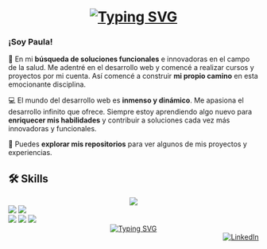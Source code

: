 
# <div align="center"><a href="https://git.io/typing-svg"><img src="https://readme-typing-svg.herokuapp.com?font=Fira+Code&pause=1000&color=F7E57D&background=000000F8&center=true&vCenter=true&random=false&width=435&lines=%C2%A1Bienvenido+a+mi+Github!+%F0%9F%9A%80" alt="Typing SVG" /></a></div>

<h3 align="left">¡Soy Paula!</h3>

🚀 En mi **búsqueda de soluciones funcionales** e innovadoras en el campo de la salud. Me adentré en el desarrollo web y comencé a realizar cursos y proyectos por mi cuenta. Así comencé a construir **mi propio camino** en esta emocionante disciplina.

💻 El mundo del desarrollo web es **inmenso y dinámico**. Me apasiona el desarrollo infinito que ofrece. Siempre estoy aprendiendo algo nuevo para **enriquecer mis habilidades** y contribuir a soluciones cada vez más innovadoras y funcionales. 

💫 Puedes **explorar mis repositorios** para ver algunos de mis proyectos y experiencias. 


## 🛠️ Skills

<div align="center">
 <a href="https://skillicons.dev">
    <img src="https://skillicons.dev/icons?i=html,js,react" />
  </a>
 
</div>
<div align="left">
<img src="mysql	https://img.shields.io/badge/MySQL-005C84?style=for-the-badge&logo=mysql&logoColor=white"></img>
<img src="https://img.shields.io/badge/MongoDB-4EA94B?style=for-the-badge&logo=mongodb&logoColor=white"></img
</div>

</div>
<div align="left">
<img src="https://img.shields.io/badge/Figma-F24E1E?style=for-the-badge&logo=figma&logoColor=white"></img>
<img src="https://img.shields.io/badge/Jira-0052CC?style=for-the-badge&logo=Jira&logoColor=white"></img
<img src="https://img.shields.io/badge/Trello-0052CC?style=for-the-badge&logo=trello&logoColor=white"></img>
<img src="https://img.shields.io/badge/Canva-%2300C4CC.svg?&style=for-the-badge&logo=Canva&logoColor=white"></img>
</div>

 <div align="center">
<a href="https://git.io/typing-svg"><img src="https://readme-typing-svg.herokuapp.com?font=Fira+Code&weight=500&size=13&pause=1036&color=F7E57D&background=00000088&center=true&vCenter=true&repeat=false&random=false&width=470&height=30&lines=+%C2%A1El+desarrollo+web+es+mi+viaje+interminable+de+aprendizaje!" alt="Typing SVG" /></a>
</div>

<div align="right">
	<a href="https://www.linkedin.com/in/paulacanoroman/"><img src="https://img.icons8.com/bubbles/50/000000/linkedin.png" alt="LinkedIn"/></a>
    </div>